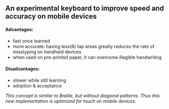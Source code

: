 ## An experimental keyboard to improve speed and accuracy on mobile devices

#### Advantages:

- fast once learned
- more accurate: having less(6) tap areas greatly reduces the rate of misstyping on handheld devices
- when used on pre-printed paper, it can overcome illegible handwriting

#### Disadvantages:

- slower while still learning
- adoption & acceptance

_This concept is similar to Braille, but without diagonal patterns. Thus this new implementation is optimized for touch on mobile devices._
